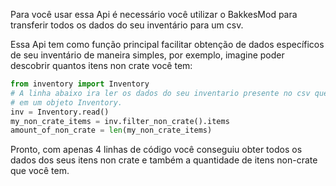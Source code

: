 Para você usar essa Api é necessário você utilizar o BakkesMod para transferir todos os dados do seu inventário para um
csv.

Essa Api tem como função principal facilitar obtenção de dados específicos de seu inventário de maneira simples,
por exemplo, imagine poder descobrir quantos itens non crate você tem:
```py
from inventory import Inventory
# A linha abaixo ira ler os dados do seu inventario presente no csv que você conseguiu com o Bakkesmod e transfoma-lo em
# em um objeto Inventory.
inv = Inventory.read()
my_non_crate_items = inv.filter_non_crate().items
amount_of_non_crate = len(my_non_crate_items)
```
Pronto, com apenas 4 linhas de código você conseguiu obter todos os dados dos seus itens non crate e também a quantidade
de itens non-crate que você tem.